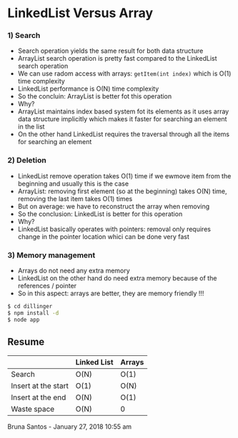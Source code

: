 # LinkedList Versus Array

### 1) Search
  - Search operation yields the same result for both data structure
  - ArrayList search operation is pretty fast compared to the LinkedList search operation
  - We can use radom access with arrays: ```getItem(int index)``` which is O(1) time complexity
  - LinkedList performance is O(N) time complexity
  - So the concluin: ArrayList is better fot this operation
  - Why?
  - ArrayList maintains index based system fot its elements as it uses array data structure implicitly which makes it faster for searching an element in the list
  - On the other hand LinkedList requires the traversal through all the items for searching an element

### 2) Deletion
  - LinkedList remove operation takes O(1) time if we ewmove item from the beginning and usually this is the case
  - ArrayList: removing first element (so at the beginning) takes O(N) time, removing the last item takes O(1) times
  - But on average: we have to reconstruct the array when removing
  - So the conclusion: LinkedList is better for this operation
  - Why?
  - LinkedList basically operates with pointers: removal only requires change in the pointer location whici can be done very fast

### 3) Memory management
  - Arrays do not need any extra memory
  - LinkedList on the other hand do need extra memory because of the references / pointer
  - So in this aspect: arrays are better, they are memory friendly !!!
```sh
$ cd dillinger
$ npm install -d
$ node app
```
## Resume

|  | Linked List| Arrays|
| ------ | ------ |------|
| Search | O(N) | O(1) |
| Insert at the start | O(1) | O(N) |
| Insert at the end | O(N) | O(1) |
| Waste space | O(N) | 0 |

Bruna Santos - January 27, 2018 10:55 am

